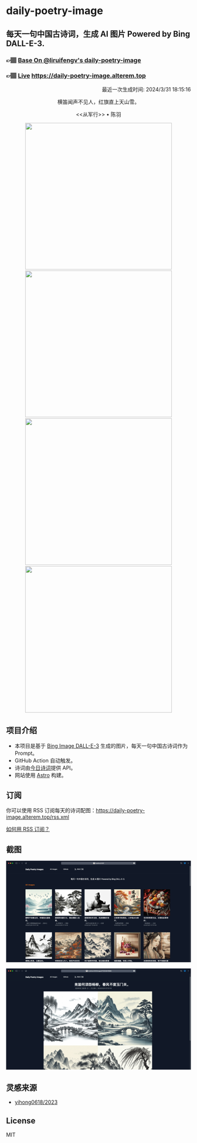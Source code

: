
# daily-poetry-image

## 每天一句中国古诗词，生成 AI 图片 Powered by Bing DALL-E-3.

### 👉🏽 [Base On @liruifengv's daily-poetry-image](https://github.com/liruifengv/daily-poetry-image)

### 👉🏽 [Live](https://daily-poetry-image.alterem.top/) https://daily-poetry-image.alterem.top

<p align="right">
  最近一次生成时间: 2024/3/31 18:15:16
</p>
<p align="center">
横笛闻声不见人，红旗直上天山雪。
</p>
<p align="center">
<<从军行>> • 陈羽
</p>
<p align="center">
<img src="https://tse1.mm.bing.net/th/id/OIG2.ftc0ocovA_y4dOJoxgxM" height="400" width="400" />
<img src="https://tse1.mm.bing.net/th/id/OIG2.RXYNUVNXpQGuUdaB2lVb" height="400" width="400" />
<img src="https://tse3.mm.bing.net/th/id/OIG2.kdlC6CZCs1pXW3qzoqA9" height="400" width="400" />
<img src="https://tse4.mm.bing.net/th/id/OIG2.tgmFZzNxMQgA.TSENnLR" height="400" width="400" />
</p>

## 项目介绍

-   本项目是基于 [Bing Image DALL-E-3](https://www.bing.com/images/create) 生成的图片，每天一句中国古诗词作为 Prompt。
-   GitHub Action 自动触发。
-   诗词由[今日诗词](https://www.jinrishici.com/)提供 API。
-   网站使用 [Astro](https://astro.build) 构建。

## 订阅

你可以使用 RSS 订阅每天的诗词配图：https://daily-poetry-image.alterem.top/rss.xml

[如何用 RSS 订阅？](https://zhuanlan.zhihu.com/p/55026716)

## 截图

![图片列表](./screenshots/Snipaste_2023-12-28_21-00-26.png)

![图片详情](./screenshots/Snipaste_2023-12-28_21-00-53.png)

## 灵感来源

-   [yihong0618/2023](https://github.com/yihong0618/2023)

## License

MIT

